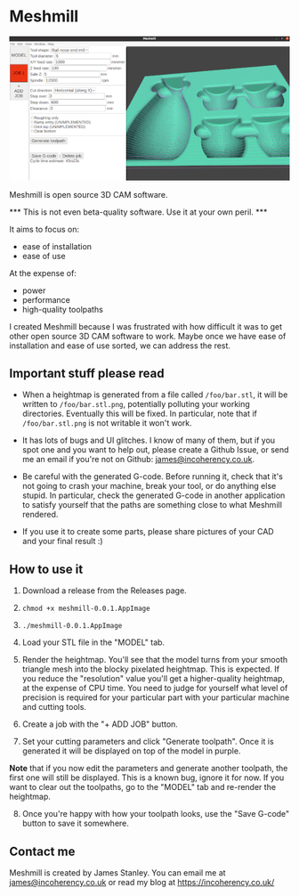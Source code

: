 # Meshmill

![Screenshot](img/screenshot.png)

Meshmill is open source 3D CAM software.

*** This is not even beta-quality software. Use it at your own peril. ***

It aims to focus on:

 * ease of installation
 * ease of use

At the expense of:

 * power
 * performance
 * high-quality toolpaths

I created Meshmill because I was frustrated with how difficult it was to get other open source
3D CAM software to work. Maybe once we have ease of installation and ease of use sorted, we can
address the rest.

## Important stuff please read

* When a heightmap is generated from a file called `/foo/bar.stl`, it will be written to `/foo/bar.stl.png`, potentially
polluting your working directories. Eventually this will be fixed. In particular, note that if `/foo/bar.stl.png` is not
writable it won't work.

* It has lots of bugs and UI glitches. I know of many of them, but if you spot one and you want to help out, please
create a Github Issue, or send me an email if you're not on Github: james@incoherency.co.uk.

* Be careful with the generated G-code. Before running it, check that it's not going to crash your machine, break your tool, or
do anything else stupid. In particular, check the generated G-code in another application to satisfy yourself that the
paths are something close to what Meshmill rendered.

* If you use it to create some parts, please share pictures of your CAD and your final result :)

## How to use it

1. Download a release from the Releases page.

2. `chmod +x meshmill-0.0.1.AppImage`

3. `./meshmill-0.0.1.AppImage`

4. Load your STL file in the "MODEL" tab.

5. Render the heightmap. You'll see that the model turns from your smooth triangle mesh into the blocky pixelated heightmap.
This is expected. If you reduce the "resolution" value you'll get a higher-quality heightmap, at the expense of CPU time.
You need to judge for yourself what level of precision is required for your particular part with your particular machine
and cutting tools.

6. Create a job with the "+ ADD JOB" button.

7. Set your cutting parameters and click "Generate toolpath". Once it is generated it will be displayed on
top of the model in purple.

**Note** that if you now edit the parameters and generate another toolpath, the
first one will still be displayed. This is a known bug, ignore it for now. If you want to clear out the
toolpaths, go to the "MODEL" tab and re-render the heightmap.

8. Once you're happy with how your toolpath looks, use the "Save G-code" button to save it somewhere.

## Contact me

Meshmill is created by James Stanley. You can email me at james@incoherency.co.uk or read my blog at
https://incoherency.co.uk/
